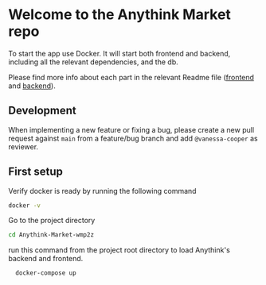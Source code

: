 # Welcome to the Anythink Market repo

To start the app use Docker. It will start both frontend and backend, including all the relevant dependencies, and the db.

Please find more info about each part in the relevant Readme file ([frontend](frontend/readme.md) and [backend](backend/README.md)).

## Development

When implementing a new feature or fixing a bug, please create a new pull request against `main` from a feature/bug branch and add `@vanessa-cooper` as reviewer.

## First setup
Verify docker is ready by running the following command

```bash
docker -v
```
Go to the project directory

```bash
cd Anythink-Market-wmp2z

```
 run this command from the project root directory to load Anythink's backend and frontend.

```bash
  docker-compose up
```
